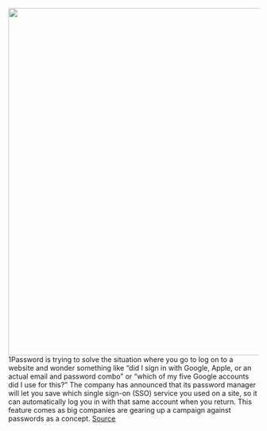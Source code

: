 <img src='https://cdn.vox-cdn.com/thumbor/lJmQGymQrutrykyYvAq-STHNUyY=/0x0:648x394/1200x800/filters:focal(432x96:534x198)/cdn.vox-cdn.com/uploads/chorus_image/image/71029256/Screen_Shot_2022_06_29_at_09.39.08.0.png' width='700px' /><br/>
1Password is trying to solve the situation where you go to log on to a website and wonder something like “did I sign in with Google, Apple, or an actual email and password combo” or “which of my five Google accounts did I use for this?” The company has announced that its password manager will let you save which single sign-on (SSO) service you used on a site, so it can automatically log you in with that same account when you return. This feature comes as big companies are gearing up a campaign against passwords as a concept.
<a href='https://www.theverge.com/2022/6/29/23187938/1password-sign-in-with-login-sso-password-manager-beta'> Source <a/>